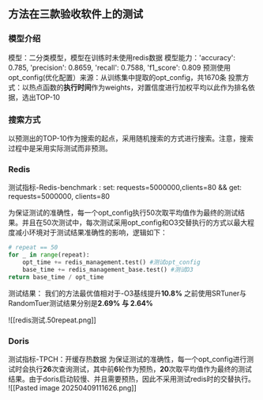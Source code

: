 ## 方法在三款验收软件上的测试
### 模型介绍
模型：二分类模型，模型在训练时未使用redis数据
模型能力：'accuracy': 0.785, 'precision': 0.8659, 'recall': 0.7588, 'f1_score': 0.809
预测使用opt_config(优化配置）来源：从训练集中提取的opt_config，共1670条
投票方式：以热点函数的**执行时间**作为weights，对置信度进行加权平均以此作为排名依据，选出TOP-10

### 搜索方式
以预测出的TOP-10作为搜索的起点，采用随机搜索的方式进行搜索。注意，搜索过程中是采用实际测试而非预测。

### Redis
测试指标-Redis-benchmark :
set: requests=5000000,clients=80 && get: requests=5000000, clients=80

为保证测试的准确性，每一个opt_config执行50次取平均值作为最终的测试结果。并且在50次测试中，每次测试采用opt_config和O3交替执行的方式以最大程度减小环境对于测试结果准确性的影响，逻辑如下：

```python 
# repeat == 50
for _ in range(repeat):
    opt_time += redis_management.test() #测试opt_config
    base_time += redis_management_base.test() #测试O3
return base_time / opt_time
```

测试结果：
我们的方法最优值相对于-O3基线提升**10.8%**
之前使用SRTuner与RandomTuer测试结果分别是**2.69% 与 2.64%**

![[redis测试.50repeat.png]] 

### Doris
测试指标-TPCH：开缓存热数据
为保证测试的准确性，每一个opt_config进行测试时会执行**26**次查询测试，其中前**6**轮作为预热，**20**次取平均值作为最终的测试结果。由于doris启动较慢、并且需要预热，因此不采用测试redis时的交替执行。
![[Pasted image 20250409111626.png]]